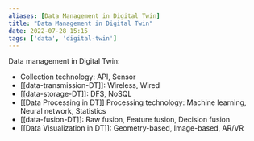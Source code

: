 ```yaml
---
aliases: [Data Management in Digital Twin]
title: "Data Management in Digital Twin"
date: 2022-07-28 15:15
tags: ['data', 'digital-twin']
---
```


Data management in Digital Twin:
- Collection technology: API, Sensor
- [[data-transmission-DT]]: Wireless, Wired
- [[data-storage-DT]]: DFS, NoSQL
- [[Data Processing in DT]] Processing technology: Machine learning, Neural network, Statistics
- [[data-fusion-DT]]: Raw fusion, Feature fusion, Decision fusion
- [[Data Visualization in DT]]: Geometry-based, Image-based, AR/VR 